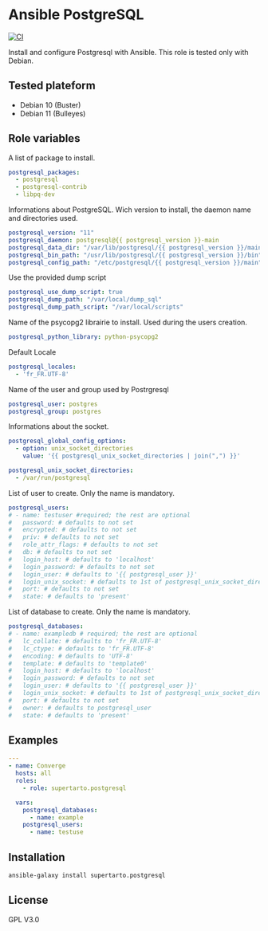 # Ansible PostgreSQL
[![CI](https://github.com/supertarto/ansible-postgresql/workflows/CI/badge.svg?event=push)](https://github.com/supertarto/ansible-postgresql/actions?query=workflow%3ACI)

Install and configure Postgresql with Ansible. This role is tested only with Debian.

## Tested plateform
* Debian 10 (Buster)
* Debian 11 (Bulleyes)

## Role variables
A list of package to install.

```yml
postgresql_packages:
  - postgresql
  - postgresql-contrib
  - libpq-dev
```

Informations about PostgreSQL. Wich version to install, the daemon name and directories used.

```yml
postgresql_version: "11"
postgresql_daemon: postgresql@{{ postgresql_version }}-main
postgresql_data_dir: "/var/lib/postgresql/{{ postgresql_version }}/main"
postgresql_bin_path: "/usr/lib/postgresql/{{ postgresql_version }}/bin"
postgresql_config_path: "/etc/postgresql/{{ postgresql_version }}/main"
```

Use the provided dump script

```yml
postgresql_use_dump_script: true
postgresql_dump_path: "/var/local/dump_sql"
postgresql_dump_path_script: "/var/local/scripts"
```

Name of the psycopg2 librairie to install. Used during the users creation.

```yml
postgresql_python_library: python-psycopg2
```

Default Locale

```yml
postgresql_locales:
  - 'fr_FR.UTF-8'
```

Name of the user and group used by Postrgresql

```yml
postgresql_user: postgres
postgresql_group: postgres
```

Informations about the socket.

```yml
postgresql_global_config_options:
  - option: unix_socket_directories
    value: '{{ postgresql_unix_socket_directories | join(",") }}'

postgresql_unix_socket_directories:
  - /var/run/postgresql
```

List of user to create. Only the name is mandatory.

```yml
postgresql_users:
# - name: testuser #required; the rest are optional
#   password: # defaults to not set
#   encrypted: # defaults to not set
#   priv: # defaults to not set
#   role_attr_flags: # defaults to not set
#   db: # defaults to not set
#   login_host: # defaults to 'localhost'
#   login_password: # defaults to not set
#   login_user: # defaults to '{{ postgresql_user }}'
#   login_unix_socket: # defaults to 1st of postgresql_unix_socket_directories
#   port: # defaults to not set
#   state: # defaults to 'present'
```

List of database to create. Only the name is mandatory.

```yml
postgresql_databases:
# - name: exampledb # required; the rest are optional
#   lc_collate: # defaults to 'fr_FR.UTF-8'
#   lc_ctype: # defaults to 'fr_FR.UTF-8'
#   encoding: # defaults to 'UTF-8'
#   template: # defaults to 'template0'
#   login_host: # defaults to 'localhost'
#   login_password: # defaults to not set
#   login_user: # defaults to '{{ postgresql_user }}'
#   login_unix_socket: # defaults to 1st of postgresql_unix_socket_directories
#   port: # defaults to not set
#   owner: # defaults to postgresql_user
#   state: # defaults to 'present'
```

## Examples

```yml
---
- name: Converge
  hosts: all
  roles:
    - role: supertarto.postgresql

  vars:
    postgresql_databases:
      - name: example
    postgresql_users:
      - name: testuse
```

## Installation

```bash
ansible-galaxy install supertarto.postgresql
```

## License
GPL V3.0
